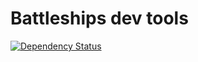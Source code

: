 Battleships dev tools
=====================

[![Dependency Status](https://img.shields.io/david/ships-online/battleships-dev-tools.svg)](https://david-dm.org/ships-online/battleships-dev-tools)
